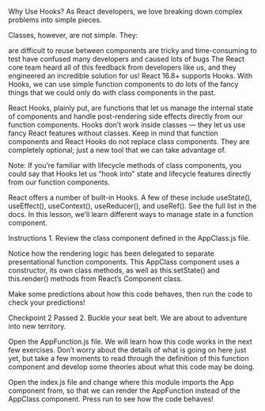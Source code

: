 Why Use Hooks?
As React developers, we love breaking down complex problems into simple pieces.

Classes, however, are not simple. They:

are difficult to reuse between components
are tricky and time-consuming to test
have confused many developers and caused lots of bugs
The React core team heard all of this feedback from developers like us, and they engineered an incredible solution for us! React 16.8+ supports Hooks. With Hooks, we can use simple function components to do lots of the fancy things that we could only do with class components in the past.

React Hooks, plainly put, are functions that let us manage the internal state of components and handle post-rendering side effects directly from our function components. Hooks don’t work inside classes — they let us use fancy React features without classes. Keep in mind that function components and React Hooks do not replace class components. They are completely optional; just a new tool that we can take advantage of.

Note: If you’re familiar with lifecycle methods of class components, you could say that Hooks let us “hook into” state and lifecycle features directly from our function components.

React offers a number of built-in Hooks. A few of these include useState(), useEffect(), useContext(), useReducer(), and useRef(). See the full list in the docs. In this lesson, we’ll learn different ways to manage state in a function component.

Instructions
1.
Review the class component defined in the AppClass.js file.

Notice how the rendering logic has been delegated to separate presentational function components. This AppClass component uses a constructor, its own class methods, as well as this.setState() and this.render() methods from React’s Component class.

Make some predictions about how this code behaves, then run the code to check your predictions!

Checkpoint 2 Passed
2.
Buckle your seat belt. We are about to adventure into new territory.

Open the AppFunction.js file. We will learn how this code works in the next few exercises. Don’t worry about the details of what is going on here just yet, but take a few moments to read through the definition of this function component and develop some theories about what this code may be doing.

Open the index.js file and change where this module imports the App component from, so that we can render the AppFunction instead of the AppClass component. Press run to see how the code behaves!
